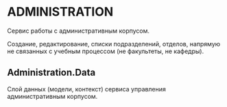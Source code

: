 # ADMINISTRATION #

Сервис работы с административным корпусом. 

Создание, редактирование, списки подразделений, отделов, напрямую не связанных с учебным процессом (не факультеты, не кафедры).

## Administration.Data ##

Слой данных (модели, контекст) сервиса управления административным корпусом.
